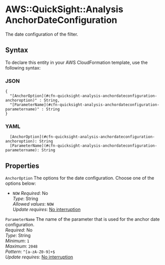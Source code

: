 # AWS::QuickSight::Analysis AnchorDateConfiguration<a name="aws-properties-quicksight-analysis-anchordateconfiguration"></a>

The date configuration of the filter\.

## Syntax<a name="aws-properties-quicksight-analysis-anchordateconfiguration-syntax"></a>

To declare this entity in your AWS CloudFormation template, use the following syntax:

### JSON<a name="aws-properties-quicksight-analysis-anchordateconfiguration-syntax.json"></a>

```
{
  "[AnchorOption](#cfn-quicksight-analysis-anchordateconfiguration-anchoroption)" : String,
  "[ParameterName](#cfn-quicksight-analysis-anchordateconfiguration-parametername)" : String
}
```

### YAML<a name="aws-properties-quicksight-analysis-anchordateconfiguration-syntax.yaml"></a>

```
  [AnchorOption](#cfn-quicksight-analysis-anchordateconfiguration-anchoroption): String
  [ParameterName](#cfn-quicksight-analysis-anchordateconfiguration-parametername): String
```

## Properties<a name="aws-properties-quicksight-analysis-anchordateconfiguration-properties"></a>

`AnchorOption` <a name="cfn-quicksight-analysis-anchordateconfiguration-anchoroption"></a>
The options for the date configuration\. Choose one of the options below:

- `NOW`
  _Required_: No  
  _Type_: String  
  _Allowed values_: `NOW`  
  _Update requires_: [No interruption](https://docs.aws.amazon.com/AWSCloudFormation/latest/UserGuide/using-cfn-updating-stacks-update-behaviors.html#update-no-interrupt)

`ParameterName` <a name="cfn-quicksight-analysis-anchordateconfiguration-parametername"></a>
The name of the parameter that is used for the anchor date configuration\.  
_Required_: No  
_Type_: String  
_Minimum_: `1`  
_Maximum_: `2048`  
_Pattern_: `^[a-zA-Z0-9]+$`  
_Update requires_: [No interruption](https://docs.aws.amazon.com/AWSCloudFormation/latest/UserGuide/using-cfn-updating-stacks-update-behaviors.html#update-no-interrupt)
